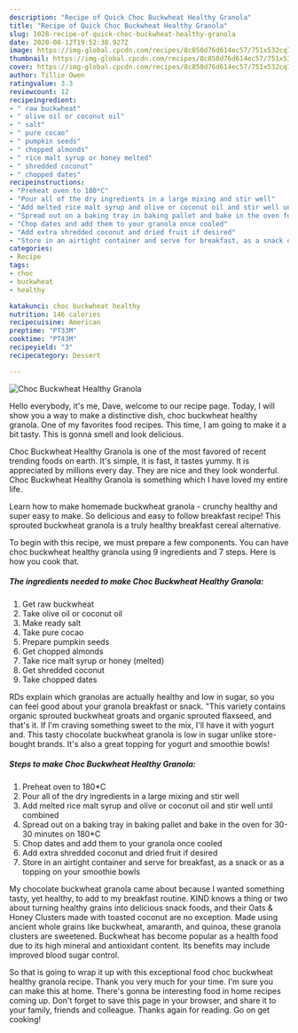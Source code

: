 ```yaml
---
description: "Recipe of Quick Choc Buckwheat Healthy Granola"
title: "Recipe of Quick Choc Buckwheat Healthy Granola"
slug: 1028-recipe-of-quick-choc-buckwheat-healthy-granola
date: 2020-08-12T19:52:38.927Z
image: https://img-global.cpcdn.com/recipes/8c850d76d614ec57/751x532cq70/choc-buckwheat-healthy-granola-recipe-main-photo.jpg
thumbnail: https://img-global.cpcdn.com/recipes/8c850d76d614ec57/751x532cq70/choc-buckwheat-healthy-granola-recipe-main-photo.jpg
cover: https://img-global.cpcdn.com/recipes/8c850d76d614ec57/751x532cq70/choc-buckwheat-healthy-granola-recipe-main-photo.jpg
author: Tillie Owen
ratingvalue: 3.3
reviewcount: 12
recipeingredient:
- " raw buckwheat"
- " olive oil or coconut oil"
- " salt"
- " pure cocao"
- " pumpkin seeds"
- " chopped almonds"
- " rice malt syrup or honey melted"
- " shredded coconut"
- " chopped dates"
recipeinstructions:
- "Preheat oven to 180*C"
- "Pour all of the dry ingredients in a large mixing and stir well"
- "Add melted rice malt syrup and olive or coconut oil and stir well until combined"
- "Spread out on a baking tray in baking pallet and bake in the oven for 30-30 minutes on 180*C"
- "Chop dates and add them to your granola once cooled"
- "Add extra shredded coconut and dried fruit if desired"
- "Store in an airtight container and serve for breakfast, as a snack or as a topping on your smoothie bowls"
categories:
- Recipe
tags:
- choc
- buckwheat
- healthy

katakunci: choc buckwheat healthy 
nutrition: 146 calories
recipecuisine: American
preptime: "PT33M"
cooktime: "PT43M"
recipeyield: "3"
recipecategory: Dessert

---
```



![Choc Buckwheat Healthy Granola](https://img-global.cpcdn.com/recipes/8c850d76d614ec57/751x532cq70/choc-buckwheat-healthy-granola-recipe-main-photo.jpg)

Hello everybody, it's me, Dave, welcome to our recipe page. Today, I will show you a way to make a distinctive dish, choc buckwheat healthy granola. One of my favorites food recipes. This time, I am going to make it a bit tasty. This is gonna smell and look delicious.

Choc Buckwheat Healthy Granola is one of the most favored of recent trending foods on earth. It's simple, it is fast, it tastes yummy. It is appreciated by millions every day. They are nice and they look wonderful. Choc Buckwheat Healthy Granola is something which I have loved my entire life.

Learn how to make homemade buckwheat granola - crunchy healthy and super easy to make. So delicious and easy to follow breakfast recipe! This sprouted buckwheat granola is a truly healthy breakfast cereal alternative.


To begin with this recipe, we must prepare a few components. You can have choc buckwheat healthy granola using 9 ingredients and 7 steps. Here is how you cook that.

<!--inarticleads1-->

##### The ingredients needed to make Choc Buckwheat Healthy Granola:

1. Get  raw buckwheat
1. Take  olive oil or coconut oil
1. Make ready  salt
1. Take  pure cocao
1. Prepare  pumpkin seeds
1. Get  chopped almonds
1. Take  rice malt syrup or honey (melted)
1. Get  shredded coconut
1. Take  chopped dates


RDs explain which granolas are actually healthy and low in sugar, so you can feel good about your granola breakfast or snack. &#34;This variety contains organic sprouted buckwheat groats and organic sprouted flaxseed, and that&#39;s it. If I&#39;m craving something sweet to the mix, I&#39;ll have it with yogurt and. This tasty chocolate buckwheat granola is low in sugar unlike store-bought brands. It&#39;s also a great topping for yogurt and smoothie bowls! 

<!--inarticleads2-->

##### Steps to make Choc Buckwheat Healthy Granola:

1. Preheat oven to 180*C
1. Pour all of the dry ingredients in a large mixing and stir well
1. Add melted rice malt syrup and olive or coconut oil and stir well until combined
1. Spread out on a baking tray in baking pallet and bake in the oven for 30-30 minutes on 180*C
1. Chop dates and add them to your granola once cooled
1. Add extra shredded coconut and dried fruit if desired
1. Store in an airtight container and serve for breakfast, as a snack or as a topping on your smoothie bowls


My chocolate buckwheat granola came about because I wanted something tasty, yet healthy, to add to my breakfast routine. KIND knows a thing or two about turning healthy grains into delicious snack foods, and their Oats &amp; Honey Clusters made with toasted coconut are no exception. Made using ancient whole grains like buckwheat, amaranth, and quinoa, these granola clusters are sweetened. Buckwheat has become popular as a health food due to its high mineral and antioxidant content. Its benefits may include improved blood sugar control. 

So that is going to wrap it up with this exceptional food choc buckwheat healthy granola recipe. Thank you very much for your time. I'm sure you can make this at home. There's gonna be interesting food in home recipes coming up. Don't forget to save this page in your browser, and share it to your family, friends and colleague. Thanks again for reading. Go on get cooking!
